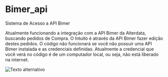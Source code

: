 # Bimer_api
Sistema de Acesso a API Bimer


Atualmente funcionando a integração com a API Bimer da Alterdata, buscando pedidos de Compra.
O Intuito é através da API Bimer fazer edição destes pedidos.
O código não funcionará se você não possuir uma API Bimer instalada e as credenciais definidas.
Atualmente a credencial que você verá no código é de um computador local, ou seja, não está liberado na internet.


![Texto alternativo](./images/image.png)
